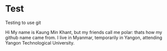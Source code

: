 # Test
Testing to use git

Hi 
  My name is Kaung Min Khant, but my friends call me polar: thats how my github name came from. I live in Myanmar, temporarily in Yangon, attending Yangon Technological University.
